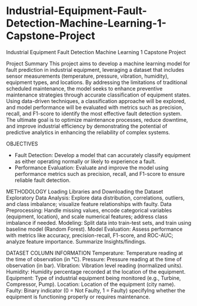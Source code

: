 # Industrial-Equipment-Fault-Detection-Machine-Learning-1-Capstone-Project
Industrial Equipment Fault Detection Machine Learning 1 Capstone Project

Project Summary
This project aims to develop a machine learning model for fault prediction in industrial equipment, leveraging a dataset that includes sensor measurements (temperature, pressure, vibration, humidity), equipment types, and locations. By addressing the limitations of traditional scheduled maintenance, the model seeks to enhance preventive maintenance strategies through accurate classification of equipment states. Using data-driven techniques, a classification approache will be explored, and model performance will be evaluated with metrics such as precision, recall, and F1-score to identify the most effective fault detection system. The ultimate goal is to optimize maintenance processes, reduce downtime, and improve industrial efficiency by demonstrating the potential of predictive analytics in enhancing the reliability of complex systems.

OBJECTIVES
- Fault Detection: Develop a model that can accurately classify equipment as either operating normally or likely to experience a fault.
- Performance Evaluation: Evaluate and improve the model using performance metrics such as precision, recall, and F1-score to ensure reliable fault detection.

METHODOLOGY
Loading Libraries and Downloading the Dataset
Exploratory Data Analysis: Explore data distribution, correlations, outliers, and class imbalance; visualize feature relationships with faulty.
Data Preprocessing: Handle missing values, encode categorical variables (equipment, location), and scale numerical features; address class imbalance if needed.
Modeling: Split data into train-test sets, and train using baseline model (Random Forest).
Model Evaluation:  Assess performance with metrics like accuracy, precision-recall, F1-score, and ROC-AUC; analyze feature importance.
Summarize Insights/findings.

DATASET COLUMN INFORMATION
Temperature: Temperature reading at the time of observation (in °C).
Pressure: Pressure reading at the time of observation (in bar).
Vibration: Vibration level reading (normalized units).
Humidity: Humidity percentage recorded at the location of the equipment.
Equipment: Type of industrial equipment being monitored (e.g., Turbine, Compressor, Pump).
Location: Location of the equipment (city name).
Faulty: Binary indicator (0 = Not Faulty, 1 = Faulty) specifyIng whether the equipment is functioning properly or requires maintenance.
